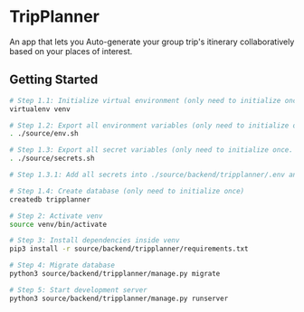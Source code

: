# TripPlanner

An app that lets you Auto-generate your group trip's itinerary collaboratively based on your places of interest.

## Getting Started

```bash
# Step 1.1: Initialize virtual environment (only need to initialize once)
virtualenv venv

# Step 1.2: Export all environment variables (only need to initialize once)
. ./source/env.sh

# Step 1.3: Export all secret variables (only need to initialize once. DON'T ADD THEM TO GIT!!!!)
. ./source/secrets.sh

# Step 1.3.1: Add all secrets into ./source/backend/tripplanner/.env and don't add them to GIT!

# Step 1.4: Create database (only need to initialize once)
createdb tripplanner

# Step 2: Activate venv
source venv/bin/activate

# Step 3: Install dependencies inside venv
pip3 install -r source/backend/tripplanner/requirements.txt

# Step 4: Migrate database
python3 source/backend/tripplanner/manage.py migrate

# Step 5: Start development server
python3 source/backend/tripplanner/manage.py runserver
```
